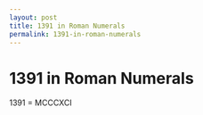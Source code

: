 ```yaml
---
layout: post
title: 1391 in Roman Numerals
permalink: 1391-in-roman-numerals
---
```


# 1391 in Roman Numerals

1391 = MCCCXCI
